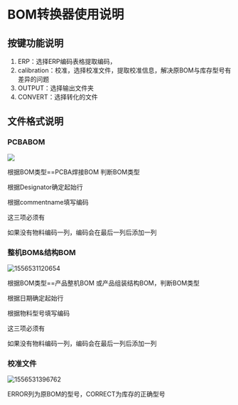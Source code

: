# BOM转换器使用说明



## 按键功能说明

1. ERP：选择ERP编码表格提取编码，
2. calibration：校准，选择校准文件，提取校准信息，解决原BOM与库存型号有差异的问题
3. OUTPUT：选择输出文件夹
4. CONVERT：选择转化的文件



## 文件格式说明

### PCBABOM

![](C:\Users\Administrator\AppData\Roaming\Typora\typora-user-images\1556530859547.png)

根据BOM类型==PCBA焊接BOM 判断BOM类型

根据Designator确定起始行

根据commentname填写编码

这三项必须有

如果没有物料编码一列，编码会在最后一列后添加一列

### 整机BOM&结构BOM

![1556531120654](C:\Users\Administrator\AppData\Roaming\Typora\typora-user-images\1556531120654.png)

根据BOM类型==产品整机BOM 或产品组装结构BOM，判断BOM类型

根据日期确定起始行

根据物料型号填写编码

这三项必须有

如果没有物料编码一列，编码会在最后一列后添加一列



### 校准文件

![1556531396762](C:\Users\Administrator\AppData\Roaming\Typora\typora-user-images\1556531396762.png)

ERROR列为原BOM的型号，CORRECT为库存的正确型号